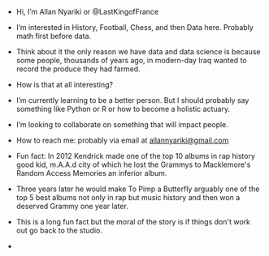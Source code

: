-  Hi, I’m Allan Nyariki or @LastKingofFrance
-  I’m interested in History, Football, Chess, and then Data here. Probably math first before data.
-  Think about it the only reason we have data and data science is because some people, thousands of years ago, in modern-day Iraq wanted to record the produce they had farmed.
-  How is that at all interesting?
-  I’m currently learning to be a better person. But I should probably say something like Python or R or how to become a holistic actuary. 
- I’m looking to collaborate on something that will impact people. 
- How to reach me: probably via email at allannyariki@gmail.com

-  Fun fact: In 2012 Kendrick made one of the top 10 albums in rap history good kid, m.A.A.d city of which he lost the Grammys to Macklemore's Random Access Memories an inferior album.
- Three years later he would make To Pimp a Butterfly arguably one of the top 5 best albums not only in rap but music history and then won a deserved Grammy one year later.
- This is a long fun fact but the moral of the story is if  things don't work out go back to the studio. 
-  

<!---
LastKingofFrance/LastKingofFrance is a ✨ special ✨ repository because its `README.md` (this file) appears on your GitHub profile.
You can click the Preview link to take a look at your changes.
--->
